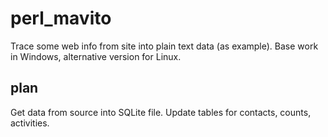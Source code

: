 # perl_mavito
Trace some web info from site into plain text data (as example).
Base work in Windows, alternative version for Linux.
## plan
Get data from source into SQLite file.
Update tables for contacts, counts, activities.
